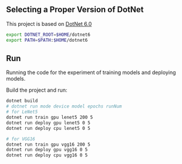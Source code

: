 ## Selecting a Proper Version of DotNet

This project is based on [DotNet 6.0](https://dotnet.microsoft.com/en-us/download/dotnet/6.0)

```bash
export DOTNET_ROOT=$HOME/dotnet6
export PATH=$PATH:$HOME/dotnet6
```

## Run

Running the code for the experiment of training models and deploying models. 

Build the project and run:

```bash
dotnet build
# dotnet run mode device model epochs runNum
# for LeNet5
dotnet run train gpu lenet5 200 5
dotnet run deploy gpu lenet5 0 5
dotnet run deploy cpu lenet5 0 5

# for VGG16
dotnet run train gpu vgg16 200 5
dotnet run deploy gpu vgg16 0 5
dotnet run deploy cpu vgg16 0 5
```
